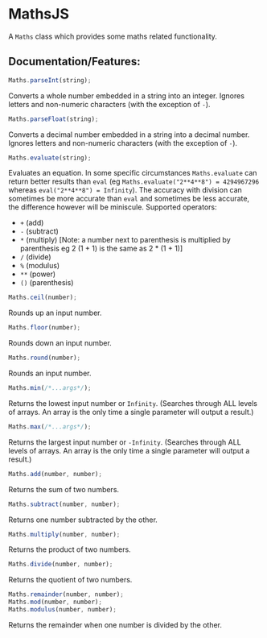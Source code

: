 # MathsJS
A `Maths` class which provides some maths related functionality.

## Documentation/Features:
```js
Maths.parseInt(string);
```
Converts a whole number embedded in a string into an integer. Ignores letters and non-numeric characters (with the exception of `-`).

```js
Maths.parseFloat(string);
```
Converts a decimal number embedded in a string into a decimal number. Ignores letters and non-numeric characters (with the exception of `-`).

```js
Maths.evaluate(string);
```
Evaluates an equation. In some specific circumstances `Maths.evaluate` can return better results than `eval` (eg `Maths.evaluate("2**4**8") = 4294967296` whereas `eval("2**4**8") = Infinity`). The accuracy with division can sometimes be more accurate than `eval` and sometimes be less accurate, the difference however will be miniscule.
Supported operators:
- `+` (add)
- `-` (subtract)
- `*` (multiply) [Note: a number next to parenthesis is multiplied by parenthesis eg 2 (1 + 1) is the same as 2 * (1 + 1)]
- `/` (divide)
- `%` (modulus)
- `**` (power)
- `()` (parenthesis)

```js
Maths.ceil(number);
```
Rounds up an input number.

```js
Maths.floor(number);
```
Rounds down an input number.

```js
Maths.round(number);
```
Rounds an input number.

```js
Maths.min(/*...args*/);
```
Returns the lowest input number or `Infinity`. (Searches through ALL levels of arrays. An array is the only time a single parameter will output a result.)

```js
Maths.max(/*...args*/);
```
Returns the largest input number or `-Infinity`. (Searches through ALL levels of arrays. An array is the only time a single parameter will output a result.)

```js
Maths.add(number, number);
```
Returns the sum of two numbers.

```js
Maths.subtract(number, number);
```
Returns one number subtracted by the other.

```js
Maths.multiply(number, number);
```
Returns the product of two numbers.

```js
Maths.divide(number, number);
```
Returns the quotient of two numbers.

```js
Maths.remainder(number, number);
Maths.mod(number, number);
Maths.modulus(number, number);
```
Returns the remainder when one number is divided by the other.
